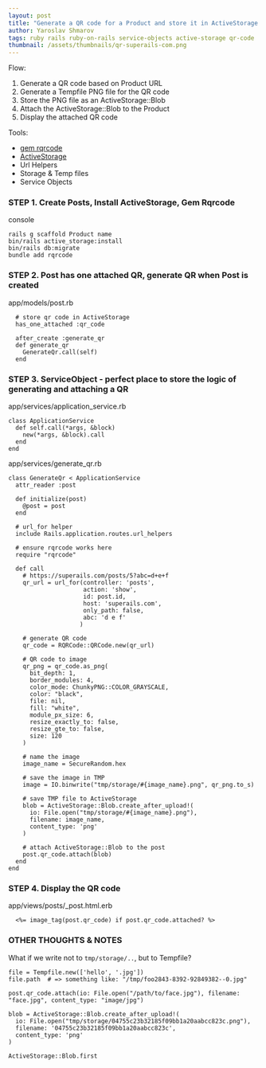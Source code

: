 ```yaml
---
layout: post
title: "Generate a QR code for a Product and store it in ActiveStorage. Service Objects"
author: Yaroslav Shmarov
tags: ruby rails ruby-on-rails service-objects active-storage qr-code
thumbnail: /assets/thumbnails/qr-superails-com.png
---
```


Flow:
1. Generate a QR code based on Product URL
2. Generate a Tempfile PNG file for the QR code
3. Store the PNG file as an ActiveStorage::Blob
4. Attach the ActiveStorage::Blob to the Product
5. Display the attached QR code

Tools:

* [gem rqrcode](https://github.com/whomwah/rqrcode)
* [ActiveStorage](https://edgeguides.rubyonrails.org/active_storage_overview.html)
* Url Helpers
* Storage & Temp files
* Service Objects

### STEP 1. Create Posts, Install ActiveStorage, Gem Rqrcode

console
```
rails g scaffold Product name
bin/rails active_storage:install
bin/rails db:migrate
bundle add rqrcode
```

### STEP 2. Post has one attached QR, generate QR when Post is created

app/models/post.rb
```
  # store qr code in ActiveStorage
  has_one_attached :qr_code

  after_create :generate_qr
  def generate_qr
    GenerateQr.call(self)
  end
```

### STEP 3. ServiceObject - perfect place to store the logic of generating and attaching a QR

app/services/application_service.rb
```
class ApplicationService
  def self.call(*args, &block)
    new(*args, &block).call
  end
end
```

app/services/generate_qr.rb
```
class GenerateQr < ApplicationService
  attr_reader :post

  def initialize(post)
    @post = post
  end

  # url_for helper
  include Rails.application.routes.url_helpers

  # ensure rqrcode works here
  require "rqrcode"

  def call
    # https://superails.com/posts/5?abc=d+e+f
    qr_url = url_for(controller: 'posts',
                     action: 'show',
                     id: post.id,
                     host: 'superails.com',
                     only_path: false,
                     abc: 'd e f'
                    )

    # generate QR code
    qr_code = RQRCode::QRCode.new(qr_url)

    # QR code to image  
    qr_png = qr_code.as_png(
      bit_depth: 1,
      border_modules: 4,
      color_mode: ChunkyPNG::COLOR_GRAYSCALE,
      color: "black",
      file: nil,
      fill: "white",
      module_px_size: 6,
      resize_exactly_to: false,
      resize_gte_to: false,
      size: 120
    )

    # name the image
    image_name = SecureRandom.hex

    # save the image in TMP
    image = IO.binwrite("tmp/storage/#{image_name}.png", qr_png.to_s)

    # save TMP file to ActiveStorage
    blob = ActiveStorage::Blob.create_after_upload!(
      io: File.open("tmp/storage/#{image_name}.png"),
      filename: image_name,
      content_type: 'png'
    )

    # attach ActiveStorage::Blob to the post
    post.qr_code.attach(blob)
  end
end
```

### STEP 4. Display the QR code

app/views/posts/_post.html.erb
```
  <%= image_tag(post.qr_code) if post.qr_code.attached? %>
```

### OTHER THOUGHTS & NOTES

What if we write not to `tmp/storage/..`, but to Tempfile?

```
file = Tempfile.new(['hello', '.jpg'])
file.path  # => something like: "/tmp/foo2843-8392-92849382--0.jpg"

post.qr_code.attach(io: File.open("/path/to/face.jpg"), filename: "face.jpg", content_type: "image/jpg")

blob = ActiveStorage::Blob.create_after_upload!(
  io: File.open("tmp/storage/04755c23b32185f09bb1a20aabcc823c.png"),
  filename: '04755c23b32185f09bb1a20aabcc823c',
  content_type: 'png'
)

ActiveStorage::Blob.first
```